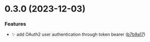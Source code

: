 # 0.3.0 (2023-12-03)


### Features

* :sparkles: add OAuth2 user authentication through token bearer ([b7b9a17](https://github.com/ConsDotPy/yalemi-api/commit/b7b9a172cbf078c3c66b65b7be7cc9bce1f67798))



